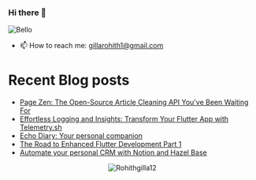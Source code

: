### Hi there 👋

![Bello](https://i.giphy.com/media/fTI9mBoWLef8k/giphy.gif)

- 📫 How to reach me: [gillarohith1@gmail.com](mailto:gillarohith1@gmail.com)

# Recent Blog posts
<!-- BLOG-POST-LIST:START -->
- [Page Zen: The Open-Source Article Cleaning API You&#39;ve Been Waiting For](https://dev.to/gillarohith/page-zen-the-open-source-article-cleaning-api-youve-been-waiting-for-301e)
- [Effortless Logging and Insights: Transform Your Flutter App with Telemetry.sh](https://dev.to/gillarohith/effortless-logging-and-insights-transform-your-flutter-app-with-telemetrysh-2g72)
- [Echo Diary: Your personal companion](https://dev.to/gillarohith/echo-diary-your-personal-companion-5291)
- [The Road to Enhanced Flutter Development Part 1](https://dev.to/gillarohith/the-road-to-enhanced-flutter-development-part-1-1pk1)
- [Automate your personal CRM with Notion and Hazel Base](https://dev.to/gillarohith/automate-your-personal-crm-with-notion-and-hazel-base-2j5)
<!-- BLOG-POST-LIST:END -->


<p align="center">
<img src="https://github-readme-streak-stats.herokuapp.com/?user=Rohithgilla12&theme=dark" alt="Rohithgilla12" />
</p>

<!--  Commenting it out since the above covers post of the required thing-->
<!-- [![My Awesome Stats](https://awesome-github-stats.azurewebsites.net/user-stats/Rohithgilla12?cardType=level&theme=github-dark)](https://git.io/awesome-stats-card) -->

<!--
![Views](https://relaxed-joliot-41cdfa.netlify.app/.netlify/functions/counter?id=39)
-->

<!--
**Rohithgilla12/Rohithgilla12** is a ✨ _special_ ✨ repository because its `README.md` (this file) appears on your GitHub profile.

Here are some ideas to get you started:

- 🔭 I’m currently working on ...
- 🌱 I’m currently learning ...
- 👯 I’m looking to collaborate on ...
- 🤔 I’m looking for help with ...
- 💬 Ask me about ...
- 📫 How to reach me: ...
- 😄 Pronouns: ...
- ⚡ Fun fact: ...
-->
